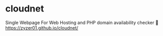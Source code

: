 # cloudnet
Single Webpage
For Web Hosting and PHP domain availability checker
🔗 https://zyzer01.github.io/cloudnet/
